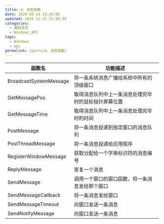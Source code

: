 ```yaml
---
title: 4、消息函数
date: 2024-03-14 14:24:08
updated: 2024-11-15 21:49:39
categories:
  - 编程语言
  - Windows_API
tags:
  - Windows
  - api
permalink: /posts/4、消息函数/
---
```

| 函数名                    | 功能描述                       |
| ---------------------- | -------------------------- |
| BroadcastSystemMessage | 将一条系统消息广播给系统中所有的顶级窗口       |
| GetMessagePos          | 取得消息队列中上一条消息处理完毕时的鼠标指针屏幕位置 |
| GetMessageTime         | 取得消息队列中上一条消息处理完毕时的时间       |
| PostMessage            | 将一条消息投递到指定窗口的消息队列          |
| PostThreadMessage      | 将一条消息投递给应用程序               |
| RegisterWindowMessage  | 获取分配给一个字串标识符的消息编号          |
| ReplyMessage           | 答复一个消息                     |
| SendMessage            | 调用一个窗口的窗口函数，将一条消息发给那个窗口    |
| SendMessageCallback    | 将一条消息发给窗口                  |
| SendMessageTimeout     | 向窗口发送一条消息                  |
| SendNotifyMessage      | 向窗口发送一条消息                  |